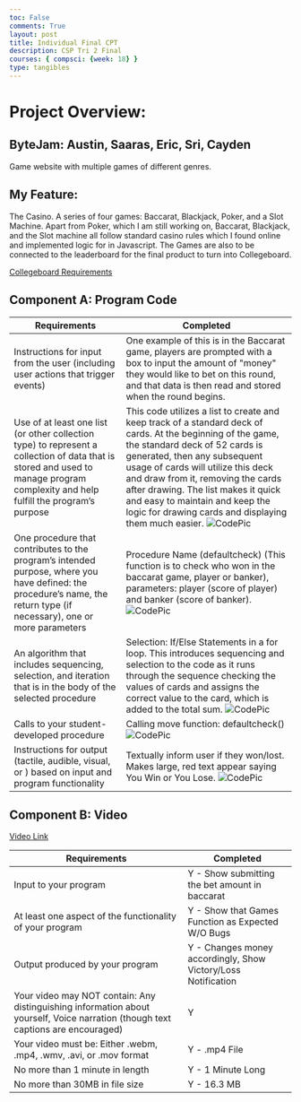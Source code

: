 ```yaml
---
toc: False
comments: True
layout: post
title: Individual Final CPT 
description: CSP Tri 2 Final 
courses: { compsci: {week: 18} }
type: tangibles
---
```


# Project Overview: 
## ByteJam: Austin, Saaras, Eric, Sri, Cayden

Game website with multiple games of different genres. 

## My Feature: 

The Casino. A series of four games: Baccarat, Blackjack, Poker, and a Slot Machine. Apart from Poker, which I am still working on, Baccarat, Blackjack, and the Slot machine all follow standard casino rules which I found online and implemented logic for in Javascript. The Games are also to be connected to the leaderboard for the final product to turn into Collegeboard.

[Collegeboard Requirements](https://apcentral.collegeboard.org/media/pdf/ap-csp-student-task-directions.pdf)

## Component A: Program Code 

| Requirements | Completed | 
| --------------- | -----------------| 
| Instructions for input from the user (including user actions that trigger events) | One example of this is in the Baccarat game, players are prompted with a box to input the amount of "money" they would like to bet on this round, and that data is then read and stored when the round begins.  |
| Use of at least one list (or other collection type) to represent a collection of data that is stored and used to manage program complexity and help fulfill the program’s purpose | This code utilizes a list to create and keep track of a standard deck of cards. At the beginning of the game, the standard deck of 52 cards is generated, then any subsequent usage of cards will utilize this deck and draw from it, removing the cards after drawing. The list makes it quick and easy to maintain and keep the logic for drawing cards and displaying them much easier. ![CodePic](https://chat.google.com/u/0/api/get_attachment_url?url_type=FIFE_URL&content_type=image%2Fpng&attachment_token=AOo0EEXa9eePds%2BzC%2FeZ67uPuZ3esFfDt50sG3SN4a7ZrI5wICNRriXXqBP8Hk%2BPv2eH%2F%2BT2LPwDixDIEBbhMgd1ytdb1Y%2BO8peKYEKfmV8ooknTgGUxh6M3ouZ5JypUb9soBSNwUBiJZYPwyMhNzUNdVOmLU7xtwBF7howEj4lHGnIQNlEmW1vR6t9HwvlBrVSlA7UXrqKioRYJKaZFG6eCVj5n8fpX%2FDNJQlRYs3AaIPezijR3jmDuztNyW96KkLXgTTs6U54opqfTE0fxQ9welsmXMmU%2FtLAJTBrx%2BerXvon7oh%2Bc8klVkr2MjcXxePznm49j5q8xbgRB1j3IXNF7DY0kLXvhvHE2FS8cQXxF%2B9oTpVah7%2BD%2BUuWOnR6VO2%2Fnc%2FzgQ2OGtnxmu28YvIOUZPFlOJbNV40wlWmgkORgKKo0x3Fp7qB%2F3nlL1EFGTmycL5qVW3rNf0nRZsZLyvwQyYCmVw5fikeuzV1pqQMFyMvaAvoDNO2LDBsiy%2BNsqvEkGIV5P9RSxBfFL9%2BhBnWDm1SF21mK7v%2FSDZvHvGgK%2B5%2FAQ3%2FTz%2Bx4R5kgt1BgoZwpLvM%3D&sz=w1920-h919) | 
| One procedure that contributes to the program’s intended purpose, where you have defined: the procedure’s name, the return type (if necessary), one or more parameters | Procedure Name (defaultcheck) (This function is to check who won in the baccarat game, player or banker), parameters: player (score of player) and banker (score of banker).  ![CodePic](https://chat.google.com/u/0/api/get_attachment_url?url_type=FIFE_URL&content_type=image%2Fpng&attachment_token=AOo0EEUGf9lgNsZ849mqs2ty2Ywm4gLJS9ss8ovcxk7b9BRAHsR9tlX%2FAsnan9k6FratkWntq91HN7R86RXodNIX%2FhdidDjkS31HGqnL5SadaWjb%2FkQ5D9uFprJoaDgbI94Ydr07gRnv7dVFqNJUk0zjLi1wCsw29OHKPb9CY9Ptbm8QrCAL%2FDeiJ%2Fk1VMffE3o9IBeoIEwp3rO7LAbqo1uJrNeJ5NjsABiT%2Bd9skb1Qx13GkjadWwZe%2FOMaG1xKtlDP%2FcwvY4JCCeZUKDbEHCTj4JCgOUKgWOFJMigWKHVcXbaP8xeg0NS8m8Jx%2BjjfmdQE15DfR0Ds8g5JvVWs4X3%2B71EM9xBu8Z0R0Pj5Z3dzOnqA6tFf%2FBKCdZ6hZDvZBu%2FegzP%2BLsdN%2FyFtDiV5T9nGbwIztFQgUTFqqOOqQBc71aWiQzZ0gRRjWyQg%2F0pGYNdN%2B1FejHUJxIm6APM5EynoRvpxV8v9ykwIZJI5DfVDlFUDVxJ0Uw9oBXFKc3JOrMeIZWaFImMsivSBiGW8Z97pSHNcytSvgg4%2BI2m793X84gP6bFIwYslpUhiObQ3rxaw4&sz=w1920-h919) |
| An algorithm that includes sequencing, selection, and iteration that is in the body of the selected procedure | Selection: If/Else Statements in a for loop. This introduces sequencing and selection to the code as it runs through the sequence checking the values of cards and assigns the correct value to the card, which is added to the total sum. ![CodePic](https://chat.google.com/u/0/api/get_attachment_url?url_type=FIFE_URL&content_type=image%2Fpng&attachment_token=AOo0EEUe98gbA4uCbWJmDnLTKB2x1q1hBwqepYy94b4cR6GE9Pb1miTr4jC%2Bk8IY7EvW%2FedVCNCV9VSBRybS89QzQ9jdXfh%2BJ07U%2FadMwH11no5uyMd%2B1Cvw1BkUI6Ng5K2oKzMhEatl45%2Fvfzq3kH4D3xQYEXAIQE%2FtMJIFenzs9QXdg%2BXtAJ5oacZGvFImYcpN2Gxj3OTtzq745zhpvfJjuINgPcErRxhxLUJyVlAv6PLmJvlzQ31J9nJXQFEULzjXCdeYOlzcOh9wUGk4B2qJtci7s930rBAqOvsCERPKFmoEhqzElgkYHCgXPejU22deSueS5xaGJ7S%2Fp4cNvuuHsGAHes5vqRM5G%2FbebRsKZlH2NOCopXt49B%2BULytV%2FTkkmPnm9KGB9v5AoW6DGR2eYEFw380ihAizsD0V1lshxzfRmLVrOGO%2BMKkFygzrKAxCMLi1V4VWCx%2FQov7%2FOSHfCGpBJF4coT1DAAF%2FEZ1Ksk6T2cMHBJ67Fm35hRTpGM%2F%2FTSFwaBxXuR6sG3YC8kkUQcErunjrDkeoIdF4efHNrvpRVoX%2BDWn5hsbPfdQE0YLH&sz=w1920-h919) |
| Calls to your student-developed procedure | Calling move function: defaultcheck() ![CodePic](https://chat.google.com/u/0/api/get_attachment_url?url_type=FIFE_URL&content_type=image%2Fpng&attachment_token=AOo0EEWZXmARmlTdT81bBliexN%2FeQhMPu1Sfqd1NsqWPUF9m6YJ1HMCSoyQ5HPB5kjZggMMNinbqnt5h1AHSNnwgBrkO3TI2sfLmHyVRaKit1Don9i6M5TJ3pdnJs%2BoQ%2Fw9GUdSt7KH25tf5Gu8Br4EOCoTGss6TBPpdTkwlMrtRZRaamwjXsLqoZgODe%2BLXr6J040llHWOBvAU1DzqU5jC8JYN4LHRA0Gax5mCQiGI10i8%2FvBCGpDXACq0dSMf5MCN7Q6s2WsBViOB7VOcBEBRVDKunPkgxbeZH%2F5hkhOVADLL%2F%2FdEwH1SpBNCHvjGNEOuy726qhqWY8ydb5rPpFVDI%2FiCZsFz4jUdXMcT%2FyOUUsx2HMLJUs4H2yLI3Wf3iaIt5XJr1NV2Mzs9ofagfWFXxphfMOWWctPtr73NtMEEV7Ma5qXS%2FRiSKBtgvC%2BQDaNAUbkXwuHUad%2BXwNYnT7H6ZWHlPm4DmW5urbcn7gxEqObvoQ%2BKCworTjVDfdlJblD9tR1kTi0e1%2BL2yb94hntCbnx4jzDOdoDaAXGxbqqWTVJRZgASbivzq3WZbqD4OVLp9DGH5XH4%3D&sz=w1920-h919) |
| Instructions for output (tactile, audible, visual, or ) based on input and program functionality | Textually inform user if they won/lost. Makes large, red text appear saying You Win or You Lose. ![CodePic](https://chat.google.com/u/0/api/get_attachment_url?url_type=FIFE_URL&content_type=image%2Fpng&attachment_token=AOo0EEUnUNxpLNMILLcVRbyt53615YD2Lj3UVxMjRVLlCiF8dm6kq%2FiR5PVc3AUgEG1S2D11jiIdydUxXa%2B7zBX3%2Bv0Zt1hf9ZGinggoYSzB2s%2FtyN1kWF7r9BDOJoUKfKkjYAIWgFf19IZDioEJiD5kEp8TVYsDfSae8b%2Bh%2FBDY%2Bb3IvIgs3jwAclsGvmDr4KRJpWDdc2iXomn1sisDxeEGNYF3fLriBuLaQ3GljUU3LIBw3Axg5taxS%2FkKeLqrOkLcUGBwTJHRxR3U%2B6KufTv%2FONJPekkcKLhA3POhYEnkJEic4ygrLxgj3PjEP6hMU8GmrGt87jcU65bTPFYBfba3D6D2lyKwfHA1qsOTsoAaLKSuayoFXGjo5sQflglWpT9K6nO%2FWNfdl3%2BVlZfbzH7bX3pv7KgqFkQo1z3vUAlmgd68X2h71lrwmqzToPH1NchxuFkaugrdA8tpNBwCiI%2Bhw7kM5S1%2BSQsPdoo%2BozghmG566z2na78%2FpLLK7w7Cw%2Bjq22baBPpPhsWlf1LZHpH83u6P5WG5pxaPY5ygzo4L%2F%2B1VS3CNqrmE0IYftdNx7hhGQA%3D%3D&sz=w1920-h919) |

## Component B: Video 

[Video Link](https://drive.google.com/file/d/1aOWz_UwLGDch4MraemMwkJNCxebUoQEi/view?usp=drive_link)

| Requirements | Completed | 
| --------------- | -----------------| 
| Input to your program | Y - Show submitting the bet amount in baccarat |
| At least one aspect of the functionality of your program | Y - Show that Games Function as Expected W/O Bugs |
| Output produced by your program | Y - Changes money accordingly, Show Victory/Loss Notification |
| Your video may NOT contain: Any distinguishing information about yourself, Voice narration (though text captions are encouraged) | Y |
| Your video must be: Either .webm, .mp4, .wmv, .avi, or .mov format | Y - .mp4 File |
| No more than 1 minute in length | Y - 1 Minute Long |
| No more than 30MB in file size | Y - 16.3 MB|
